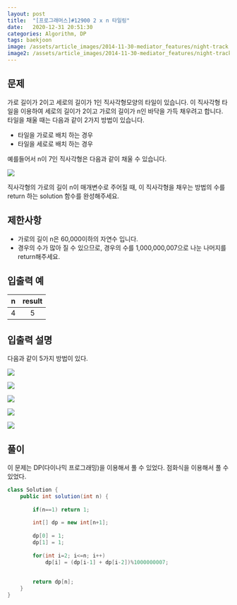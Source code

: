 ```yaml
---
layout: post
title:  "[프로그래머스]#12900 2 x n 타일링"
date:   2020-12-31 20:51:30
categories: Algorithm, DP
tags: baekjoon
image: /assets/article_images/2014-11-30-mediator_features/night-track.JPG
image2: /assets/article_images/2014-11-30-mediator_features/night-track-mobile.JPG
---
```


문제
--------------------

가로 길이가 2이고 세로의 길이가 1인 직사각형모양의 타일이 있습니다. 이 직사각형 타일을 이용하여 세로의 길이가 2이고 가로의 길이가 n인 바닥을 가득 채우려고 합니다. 타일을 채울 때는 다음과 같이 2가지 방법이 있습니다.

- 타일을 가로로 배치 하는 경우
- 타일을 세로로 배치 하는 경우

예를들어서 n이 7인 직사각형은 다음과 같이 채울 수 있습니다.

![](https://i.imgur.com/29ANX0f.png)

직사각형의 가로의 길이 n이 매개변수로 주어질 때, 이 직사각형을 채우는 방법의 수를 return 하는 solution 함수를 완성해주세요.

제한사항
----------------------

- 가로의 길이 n은 60,000이하의 자연수 입니다.
- 경우의 수가 많아 질 수 있으므로, 경우의 수를 1,000,000,007으로 나눈 나머지를 return해주세요.

입출력 예
---------------------------

|n|result|
|:---:|:----:|
|4|5|

입출력 설명
----------------------

다음과 같이 5가지 방법이 있다.

![](https://i.imgur.com/keiKrD3.png)

![](https://i.imgur.com/O9GdTE0.png)

![](https://i.imgur.com/IZBmc6M.png)

![](https://i.imgur.com/29LWVzK.png)

![](https://i.imgur.com/z64JbNf.png)

풀이
--------------------------

이 문제는 DP(다이나믹 프로그래밍)을 이용해서 풀 수 있었다. 점화식을 이용해서 풀 수 있었다.

```java
class Solution {
    public int solution(int n) {
        
        if(n==1) return 1;
        
        int[] dp = new int[n+1];
        
        dp[0] = 1;
        dp[1] = 1;
        
        for(int i=2; i<=n; i++)
            dp[i] = (dp[i-1] + dp[i-2])%1000000007;
        
        
        return dp[n];
    }
}
```
